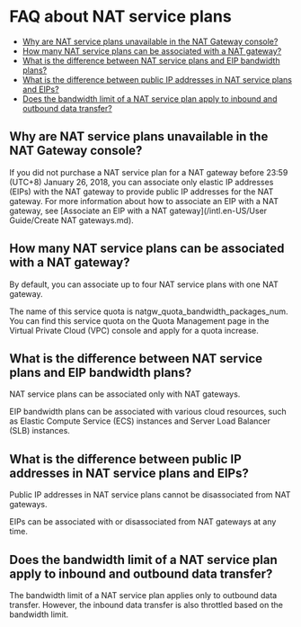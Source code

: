 # FAQ about NAT service plans

-   [Why are NAT service plans unavailable in the NAT Gateway console?](#section_bfi_b1c_dzq)
-   [How many NAT service plans can be associated with a NAT gateway?](#section_zye_aty_rlc)
-   [What is the difference between NAT service plans and EIP bandwidth plans?](#section_r8u_xbe_6og)
-   [What is the difference between public IP addresses in NAT service plans and EIPs?](#section_ht8_tnb_0nf)
-   [Does the bandwidth limit of a NAT service plan apply to inbound and outbound data transfer?](#section_w6i_gu2_747)

## Why are NAT service plans unavailable in the NAT Gateway console?

If you did not purchase a NAT service plan for a NAT gateway before 23:59 \(UTC+8\) January 26, 2018, you can associate only elastic IP addresses \(EIPs\) with the NAT gateway to provide public IP addresses for the NAT gateway. For more information about how to associate an EIP with a NAT gateway, see [Associate an EIP with a NAT gateway](/intl.en-US/User Guide/Create NAT gateways.md).

## How many NAT service plans can be associated with a NAT gateway?

By default, you can associate up to four NAT service plans with one NAT gateway.

The name of this service quota is natgw\_quota\_bandwidth\_packages\_num. You can find this service quota on the Quota Management page in the Virtual Private Cloud \(VPC\) console and apply for a quota increase.

## What is the difference between NAT service plans and EIP bandwidth plans?

NAT service plans can be associated only with NAT gateways.

EIP bandwidth plans can be associated with various cloud resources, such as Elastic Compute Service \(ECS\) instances and Server Load Balancer \(SLB\) instances.

## What is the difference between public IP addresses in NAT service plans and EIPs?

Public IP addresses in NAT service plans cannot be disassociated from NAT gateways.

EIPs can be associated with or disassociated from NAT gateways at any time.

## Does the bandwidth limit of a NAT service plan apply to inbound and outbound data transfer?

The bandwidth limit of a NAT service plan applies only to outbound data transfer. However, the inbound data transfer is also throttled based on the bandwidth limit.

